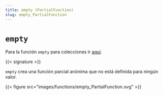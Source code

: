 ```yaml
---
title: empty (PartialFunction)
slug: empty_PartialFunction
---
```


# `empty`

Para la función `empty` para colecciones ir [aquí](../empty_collections).

{{< signature >}}

`empty` crea una función parcial anónima que no está definida para ningún valor.

{{< figure src="images/functions/empty_PartialFunction.svg" >}}

